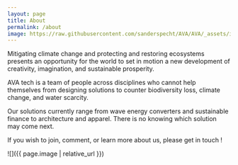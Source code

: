 ```yaml
---
layout: page
title: About
permalink: /about
image: https://raw.githubusercontent.com/sanderspecht/AVA/AVA/_assets/img/noah-buscher-x8ZStukS2PM-unsplash.jpg
---
```


Mitigating climate change and protecting and restoring ecosystems presents an opportunity for the world to set in motion a new development of creativity, imagination, and sustainable prosperity.

AVA tech is a team of people across disciplines who cannot help themselves from designing solutions to counter biodiversity loss, climate change, and water scarcity.

Our solutions currently range from wave energy converters and sustainable finance to architecture and apparel. There is no knowing which solution may come next.

If you wish to join, comment, or learn more about us, please get in touch !

![]({{ page.image | relative_url }})
